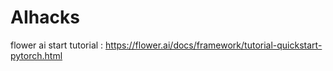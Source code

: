 # AIhacks

flower ai start tutorial : https://flower.ai/docs/framework/tutorial-quickstart-pytorch.html
